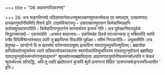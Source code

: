 +++
title = "06 आप्रयाणाधिकरणम्"

+++
28. अत्र सङ्गतिभाष्ये तदिदमपवर्गसाधनमुक्तलक्षणमुपासनमेकाह एव सम्पाद्यम्, उतप्रायणात् प्रत्यहमनुवर्तनीयमिति विशये इति।तदर्थविचारस्तु-- उक्तलक्षणमुपासनं किमेकस्मिन्नहनि कर्तव्यमुताप्रायणादिति। किमेकदिनानुष्टानेन शास्त्रार्थस्य कृतत्वं नेति। अत्र पूर्वपक्षानिवादपूर्वकं सिद्धान्तमाचष्टे-- एकस्मन्नेति ।अयमत्र शब्दान्वयः-- एकस्मिन्नेव दिवसे पराध्यानरूपा तु भक्तिर्यादि भवति तत्रैव विधिर्विश्रान्तस्स्यात् उपरि तु ब्रह्मचिन्ता विफलेति पूर्वपक्षः। तमिमं निराकरोति-- अयुक्तमिति।तत्र हेतुमाह-- छान्दोग्ये हि स खल्ववेवं वर्तयन्यावदायुषम् इत्यादिना यावदायुस्सुचरितमुदितम्। ब्रह्मलोक प्राप्तिहेततोस्सुचर्तस्य ध्याने सन्निपात्योपकारकतया स्वरुपोत्पतेतिसुचरितस्य यावदायुरनुष्टेयत्वं ब्रह्मविद्या यावदायुरनुष्ठेयत्मन्तरेणानुपपद्यमानं" श्रुतार्थापत्त्याब्रह्मविद्याया आप्रायणादनुवर्तनीयत्वमनबोधयति न केवलं श्रुतार्थपत्त्या तत्सिद्धिः, अपि तु तदपि ब्रह्मोपासनं कुत्रापि श्रुतौ प्रायणान्तं विहितं 'प्रायणान्तमोङ्गारमभिध्यायीत ' इति॥